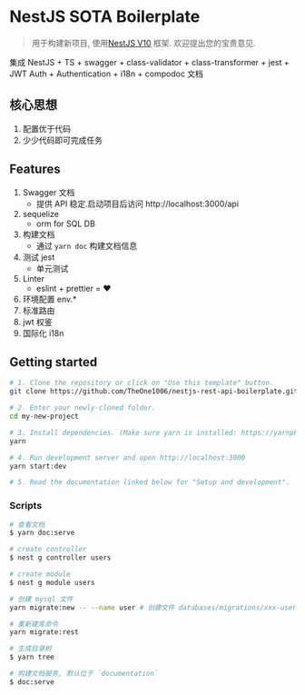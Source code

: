 #  NestJS SOTA Boilerplate

> 用于构建新项目, 使用[NestJS V10](https://nestjs.com) 框架. 欢迎提出您的宝贵意见. 

集成 NestJS + TS + swagger + class-validator + class-transformer + jest + JWT Auth + Authentication + i18n + compodoc 文档

## 核心思想

1. 配置优于代码
2. 少少代码即可完成任务

## Features

1. Swagger 文档
    - 提供 API 稳定.启动项目后访问 http://localhost:3000/api
2. sequelize
    - orm for SQL DB
3. 构建文档
    - 通过 `yarn doc` 构建文档信息
4. 测试 jest
    - 单元测试
5. Linter
    - eslint + prettier = ❤️
6. 环境配置 env.*
7. 标准路由
8. jwt 权鉴
9. 国际化 i18n

## Getting started

```bash
# 1. Clone the repository or click on "Use this template" button.
git clone https://github.com/TheOne1006/nestjs-rest-api-boilerplate.git my-new-project

# 2. Enter your newly-cloned folder.
cd my-new-project

# 3. Install dependencies. (Make sure yarn is installed: https://yarnpkg.com/lang/en/docs/install)
yarn

# 4. Run development server and open http://localhost:3000
yarn start:dev

# 5. Read the documentation linked below for "Setup and development".
```


### Scripts

```bash
# 查看文档
$ yarn doc:serve

# create controller
$ nest g controller users

# create module
$ nest g module users

# 创建 mysql 文件
yarn migrate:new -- --name user # 创建文件 databases/migrations/xxx-user.js

# 重新建库命令
yarn migrate:rest

# 生成目录树
$ yarn tree

# 构建文档服务, 默认位于 `documentation`
$ doc:serve
```

